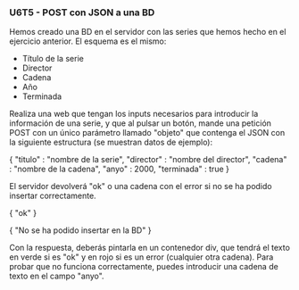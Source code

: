 ### U6T5 - POST con JSON a una BD

Hemos creado una BD en el servidor con las series que hemos hecho en el ejercicio anterior. El esquema es el mismo:

* Título de la serie
* Director
* Cadena
* Año
* Terminada

Realiza una web que tengan los inputs necesarios para introducir la información de una serie, y que al pulsar un botón, mande una petición POST con un único parámetro llamado "objeto" que contenga el JSON con la siguiente estructura (se muestran datos de ejemplo):

{
  "titulo" : "nombre de la serie",
  "director" : "nombre del director",
  "cadena" : "nombre de la cadena",
  "anyo" : 2000,
  "terminada" : true
}

El servidor devolverá "ok" o una cadena con el error si no se ha podido insertar correctamente.

{ "ok" }

{ "No se ha podido insertar en la BD" }

Con la respuesta, deberás pintarla en un contenedor div, que tendrá el texto en verde si es "ok" y en rojo si es un error (cualquier otra cadena). Para probar que no funciona correctamente, puedes introducir una cadena de texto en el campo "anyo".
